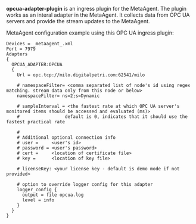 **opcua-adapter-plugin** is an ingress plugin for the MetaAgent. The plugin works as an interal adapter in the MetaAgent. It collects data from OPC UA servers and provide the stream updates to the MetaAgent.

MetaAgent configuration example using this OPC UA ingress plugin:
```
Devices = _metaagent_.xml
Port = 7979
Adapters
{
  OPCUA_ADAPTER:OPCUA
  {
    Url = opc.tcp://milo.digitalpetri.com:62541/milo

    # namespaceFilter= <comma separated list of node's id using regex matching. stream data only from this node or below>
    namespaceFilter= ns=2;s=Dynamic

    # sampleInterval = <the fastest rate at which OPC UA server's monitored items should be accessed and evaluated (ms)>
    #                 default is 0, indicates that it should use the fastest practical rate

    #
    # Additional optional connection info
    # user =     <user's id>
    # password = <user's password>
    # cert =     <location of certificate file>
    # key =      <location of key file>

    # licenseKey: <your license key - default is demo mode if not provided>

    # option to override logger config for this adapter
    logger_config {
      output = file opcua.log
      level = info
    }
  }
}

```
